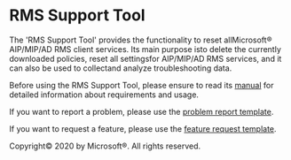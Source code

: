 # RMS Support Tool
The 'RMS Support Tool' provides the functionality to reset allMicrosoft® AIP/MIP/AD RMS client services. Its main purpose isto delete the currently downloaded policies, reset all settingsfor AIP/MIP/AD RMS services, and it can also be used to collectand analyze troubleshooting data.

Before using the RMS Support Tool, please ensure to read its [manual](https://aka.ms/RMS_Support_Tool) for detailed information about requirements and usage.

If you want to report a problem, please use the [problem report template](https://github.com/schiroky/RMS_Support_Tool/issues/new?assignees=schiroky&labels=problem&template=problem-report.md&title=Problem+report%3A+).

If you want to request a feature, please use the [feature request template](https://github.com/schiroky/RMS_Support_Tool/issues/new?assignees=schiroky&labels=feature&template=feature_request.md&title=Feature+request%3A+).

Copyright© 2020 by Microsoft®. All rights reserved.
